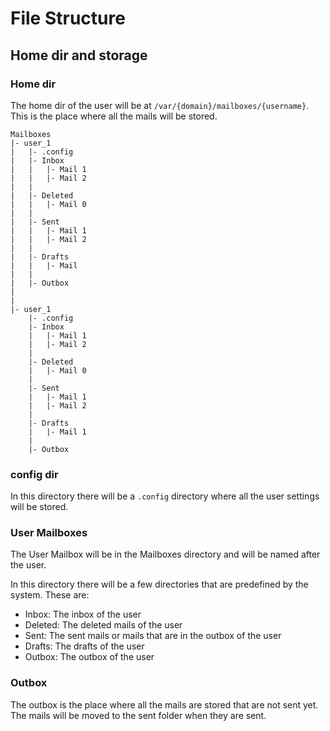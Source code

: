 # File Structure
## Home dir and storage

### Home dir
The home dir of the user will be at `/var/{domain}/mailboxes/{username}`.
This is the place where all the mails will be stored.

```
Mailboxes
|- user_1
|   |- .config
|   |- Inbox
|   |   |- Mail 1
|   |   |- Mail 2
|   |
|   |- Deleted
|   |   |- Mail 0
|   |
|   |- Sent
|   |   |- Mail 1
|   |   |- Mail 2
|   |
|   |- Drafts
|   |   |- Mail 
|   |
|   |- Outbox
|  
|
|- user_1
    |- .config
    |- Inbox
    |   |- Mail 1
    |   |- Mail 2
    |
    |- Deleted
    |   |- Mail 0
    |
    |- Sent
    |   |- Mail 1
    |   |- Mail 2
    |
    |- Drafts
    |   |- Mail 1
    |
    |- Outbox

```

### config dir
In this directory there will be a `.config` directory where all the user settings will be stored.

### User Mailboxes
The User Mailbox will be in the Mailboxes directory and will be named after the user.

In this directory there will be a few directories that are predefined by the system.
These are:
- Inbox: The inbox of the user
- Deleted: The deleted mails of the user
- Sent: The sent mails or mails that are in the outbox of the user
- Drafts: The drafts of the user
- Outbox: The outbox of the user

### Outbox
The outbox is the place where all the mails are stored that are not sent yet.
The mails will be moved to the sent folder when they are sent.


